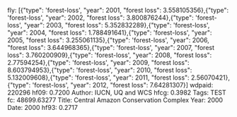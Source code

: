 fly: [{"type": 'forest-loss', "year": 2001, "forest loss": 3.558105356},{"type": 'forest-loss', "year": 2002, "forest loss": 3.800876244},{"type": 'forest-loss', "year": 2003, "forest loss": 5.352832289},{"type": 'forest-loss', "year": 2004, "forest loss": 1.788491641},{"type": 'forest-loss', "year": 2005, "forest loss": 3.255061135},{"type": 'forest-loss', "year": 2006, "forest loss": 3.644968365},{"type": 'forest-loss', "year": 2007, "forest loss": 3.760200909},{"type": 'forest-loss', "year": 2008, "forest loss": 2.77594254},{"type": 'forest-loss', "year": 2009, "forest loss": 8.603794953},{"type": 'forest-loss', "year": 2010, "forest loss": 5.132009608},{"type": 'forest-loss', "year": 2011, "forest loss": 2.56070421},{"type": 'forest-loss', "year": 2012, "forest loss": 7.64281307}]
wdpaid: 220296
hf09: 0.7200
Author: IUCN, UQ and WCS
hfcg: 0.3982
Tags: TEST
fc: 48699.63277
Title: Central Amazon Conservation Complex
Year: 2000
Date: 2000
hf93: 0.2717

